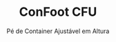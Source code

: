 ---
title: "ConFoot CFU"
subtitle: "Pé de Container Ajustável em Altura"
mainImage: "/images/products/confoot-leg-cfu-main.jpg"
gallery:
  - "/images/products/confoot-leg-cfu-1.jpg"
  - "/images/products/confoot-leg-cfu-2.jpg"
  - "/images/products/confoot-leg-cfu-3.jpg"
shortDescription: "O ConFoot CFU é um pé de container ajustável em altura que permite ajustar a altura do container, do nível do solo até 1,5 metro, sem a necessidade de equipamentos adicionais para o manuseio do container."
technicalDescription: "O ConFoot CFU foi projetado com aço de alta qualidade e apresenta nosso mecanismo de travamento patenteado para fixação segura às ferragens de canto do container. Permite o uso flexível dos containers em diferentes ambientes e para diversos fins."
videoID: "HDhFIRA-oZU"
specifications:
  - name: "Peso"
    value: "46 kg quando montado (peso individual das peças inferior a 25 kg)"
  - name: "Capacidade de Carga"
    value: "20 toneladas"
  - name: "Faixa de Ajuste"
    value: "0–1.500 mm"
  - name: "Material"
    value: "Aço de alta qualidade"
price: "6.350 EUR"
priceVAT: "7.684 EUR"
pricingNotes: "Descontos por volume disponíveis. Entre em contato para orçamentos personalizados."
buyLink: "/contact"
howToUse: |
  1. Posicione o CFU sob o canto do container
  2. Acione o mecanismo de travamento
  3. Ajuste a altura conforme necessário (do nível do solo até pouco mais de um metro)
  4. Verifique a fixação segura
  5. Repita para todos os cantos necessários
benefits:
  - title: "Nenhum Equipamento Adicional Necessário"
    description: "Manuseio completo do container com apenas as pernas CFU, eliminando a necessidade de maquinário pesado."
  - title: "Ajuste de Altura"
    description: "Ajuste facilmente a altura do container do nível do solo até pouco mais de um metro (0-1.500 mm)."
  - title: "Peso Gerenciável"
    description: "Consiste em várias peças com peso individual inferior a 25 kg, facilitando o manuseio."
  - title: "Aplicações Versáteis"
    description: "Adequado para diversas indústrias, incluindo empresas de transporte, forças de defesa, instalações de produção, redes de varejo, portos e auxílio humanitário."
  - title: "Uso Flexível"
    description: "Permite o uso flexível de containers em diferentes ambientes e para diversos fins."
  - title: "Fluxo de Trabalho Aprimorado"
    description: "Agiliza os processos de manuseio de containers, melhorando a eficiência operacional."
articleContent: |
  ## O que é o ConFoot CFU?

  O ConFoot CFU é uma solução de pé de container com altura ajustável, projetada para oferecer máxima versatilidade e flexibilidade no manuseio de containers. Este sistema inovador permite ajustar a altura do container, do nível do solo até pouco mais de um metro (0-1.500 mm), sem a necessidade de equipamentos adicionais para o manuseio de containers. O modelo CFU se destaca por sua capacidade de trabalhar com containers padrão de envio em diversos ambientes e para diferentes finalidades, tornando-o uma escolha ideal para empresas de múltiplos setores.

  ## Como Funciona

  O ConFoot CFU é fixado diretamente às ferragens de canto do container, fornecendo uma base estável para carga, descarga e armazenamento temporário. Seu design ajustável garante flexibilidade no posicionamento dos containers na altura ideal para suas necessidades específicas. O sistema é composto por várias peças com peso individual inferior a 25 kg, facilitando o manuseio pelos operadores, enquanto o peso total da perna, quando montada, é de 46 kg. O mecanismo de fixação simples permite uma implantação e remoção rápidas, reduzindo significativamente o tempo e os recursos necessários para as operações de manuseio de containers.

  ## Aplicações do ConFoot CFU

  ### Empresas de Transporte
  O ConFoot CFU se destaca em operações de transporte onde o ajuste de altura e a flexibilidade são necessários. Empresas de transporte podem utilizar as pernas CFU para carregar, descarregar e posicionar containers com facilidade, sem a necessidade de maquinário pesado adicional, otimizando as operações e reduzindo os custos com equipamentos.

  ### Forças de Defesa
  Para as forças de defesa, o CFU oferece uma solução portátil e versátil para a implantação rápida de instalações baseadas em containers em diversos terrenos e ambientes. A capacidade de ajuste de altura permite um posicionamento ideal, mesmo em terrenos irregulares.

  ### Instalações de Produção
  Instalações de produção se beneficiam da capacidade do CFU em criar layouts de produção flexíveis com alturas de containers ajustáveis. Ao possibilitar que os containers sejam posicionados exatamente onde necessários e na altura correta, o sistema facilita fluxos de trabalho eficientes e a gestão de inventário.

  ### Redes de Varejo
  Operações de varejo podem utilizar as pernas CFU para soluções de armazenamento temporário ou sazonais, com a possibilidade de ajustar a altura dos containers para adequação a docas de carregamento ou a outros requisitos de infraestrutura.

  ### Portos
  Em ambientes portuários, o CFU proporciona flexibilidade para o manuseio e armazenamento temporário de containers, permitindo o uso eficiente do espaço e dos recursos sem depender exclusivamente de equipamentos de elevação pesada.

  ### Auxílio Humanitário
  Para operações de auxílio humanitário, o CFU oferece uma solução prática para a implantação rápida de instalações baseadas em containers em ambientes desafiadores, com a possibilidade de ajustar as alturas para acomodar diferentes terrenos e necessidades operacionais.

  ## Vantagens do ConFoot CFU

  ### Nenhum Equipamento Adicional Necessário
  O CFU elimina a necessidade de guindastes, empilhadeiras ou outros maquinários pesados para o manuseio de containers, reduzindo os custos operacionais e a dependência de equipamentos especializados.

  ### Capacidade de Ajuste de Altura
  Com uma faixa de ajuste de 0–1.500 mm, o CFU proporciona uma flexibilidade incomparável no posicionamento dos containers na altura ideal para diversas aplicações e ambientes.

  ### Peso Gerenciável
  Apesar de sua construção robusta e capacidade de carga de 20 toneladas, o CFU foi projetado levando em conta o manuseio pelo operador. Cada componente pesa menos de 25 kg, facilitando a montagem e o posicionamento.

  ### Aplicações Versáteis
  O design do CFU o torna adequado para uma ampla gama de indústrias e aplicações, desde logística e manufatura até defesa e auxílio humanitário.

  ### Flexibilidade Operacional
  Ao permitir que os containers sejam usados em diferentes ambientes e para fins variados, o CFU amplia a utilidade dos containers padrão de envio, indo além dos papéis tradicionais de transporte e armazenamento.

  ## Especificações Técnicas

  - Capacidade de carga: 20 toneladas
  - Peso total: 46 kg quando montado
  - Peso dos componentes: Peças individuais com menos de 25 kg
  - Faixa de ajuste: 0–1.500 mm
  - Material: Aço de alta qualidade com acabamento durável
  - Compatibilidade: Ferragens de canto padrão para containers de envio

  O ConFoot CFU representa um avanço significativo na tecnologia de manuseio de containers, oferecendo uma solução que combina altura ajustável, versatilidade e simplicidade operacional em um único produto.
---